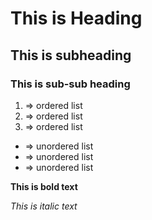 # This is Heading
## This is subheading
### This is sub-sub heading

 1.   => ordered list
 2.   => ordered list
 3.   => ordered list

 -    => unordered list
 -    => unordered list
 -    => unordered list

 **This is bold text**

*This is italic text* 
